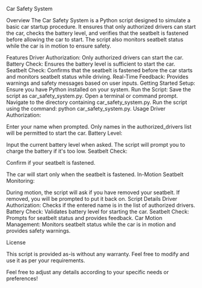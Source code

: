 

Car Safety System

Overview
The Car Safety System is a Python script designed to simulate a basic car startup procedure. It ensures that only authorized drivers can start the car, checks the battery level, and verifies that the seatbelt is fastened before allowing the car to start. The script also monitors seatbelt status while the car is in motion to ensure safety.

Features
Driver Authorization: Only authorized drivers can start the car.
Battery Check: Ensures the battery level is sufficient to start the car.
Seatbelt Check: Confirms that the seatbelt is fastened before the car starts and monitors seatbelt status while driving.
Real-Time Feedback: Provides warnings and safety messages based on user inputs.
Getting Started
Setup: Ensure you have Python installed on your system.
Run the Script:
Save the script as car_safety_system.py.
Open a terminal or command prompt.
Navigate to the directory containing car_safety_system.py.
Run the script using the command: python car_safety_system.py.
Usage
Driver Authorization:

Enter your name when prompted.
Only names in the authorized_drivers list will be permitted to start the car.
Battery Level:

Input the current battery level when asked.
The script will prompt you to charge the battery if it's too low.
Seatbelt Check:

Confirm if your seatbelt is fastened.

The car will start only when the seatbelt is fastened.
In-Motion Seatbelt Monitoring:

During motion, the script will ask if you have removed your seatbelt.
If removed, you will be prompted to put it back on.
Script Details
Driver Authorization: Checks if the entered name is in the list of authorized drivers.
Battery Check: Validates battery level for starting the car.
Seatbelt Check: Prompts for seatbelt status and provides feedback.
Car Motion Management: Monitors seatbelt status while the car is in motion and provides safety warnings.

License

This script is provided as-is without any warranty. Feel free to modify and use it as per your requirements.

Feel free to adjust any details according to your specific needs or preferences!